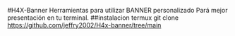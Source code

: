 #H4X-Banner
Herramientas para utilizar BANNER personalizado
Pará mejor presentación en tu terminal. 
##instalacion termux
git clone 
https://github.com/jeffry2002/H4x-banner/tree/main
